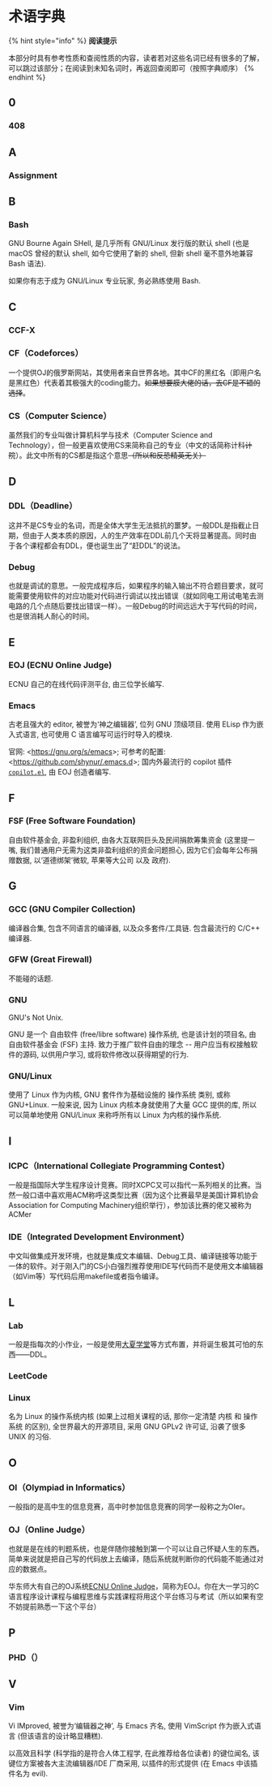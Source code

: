 # 术语字典

{% hint style="info" %}
**阅读提示**

本部分时具有参考性质和查阅性质的内容，读者若对这些名词已经有很多的了解，可以跳过该部分；在阅读到未知名词时，再返回查阅即可（按照字典顺序）
{% endhint %}

## 0

### 408

## A

### Assignment

## B

### Bash

GNU Bourne Again SHell, 是几乎所有 GNU/Linux 发行版的默认 shell (也是 macOS 曾经的默认 shell, 如今它使用了新的 shell, 但新 shell 毫不意外地兼容 Bash 语法).

如果你有志于成为 GNU/Linux 专业玩家, 务必熟练使用 Bash.

## C

### CCF-X

### CF（Codeforces）

一个提供OJ的俄罗斯网站，其使用者来自世界各地。其中CF的黑红名（即用户名是黑红色）代表着其极强大的coding能力。~~如果想要膜大佬的话，去CF是不错的选择~~。

### CS（Computer Science）

虽然我们的专业叫做计算机科学与技术（Computer Science and Technology），但一般更喜欢使用CS来简称自己的专业（中文的话简称计科~~计院~~）。此文中所有的CS都是指这个意思~~（所以和反恐精英无关）~~

## D

### DDL（Deadline）

这并不是CS专业的名词，而是全体大学生无法抵抗的噩梦。一般DDL是指截止日期，但由于人类本质的原因，人的生产效率在DDL前几个天将显著提高。同时由于各个课程都会有DDL，便也诞生出了“赶DDL”的说法。

### Debug

也就是调试的意思。一般完成程序后，如果程序的输入输出不符合题目要求，就可能需要使用软件的对应功能对代码进行调试以找出错误（就如同电工用试电笔去测电路的几个点随后要找出错误一样）。一般Debug的时间远远大于写代码的时间，也是很消耗人耐心的时间。

## E

### EOJ (ECNU Online Judge)

ECNU 自己的在线代码评测平台, 由三位学长编写.

### Emacs

古老且强大的 editor, 被誉为‘神之编辑器’, 位列 GNU 顶级项目.
使用 ELisp 作为嵌入式语言, 也可使用 C 语言编写可运行时导入的模块.

官网: \<<https://gnu.org/s/emacs>\>;
可参考的配置: \<<https://github.com/shynur/.emacs.d>\>;
国内外最流行的 copilot 插件 [`copilot.el`](https://github.com/zerolfx/copilot.el), 由 EOJ 创造者编写.

## F

### FSF (Free Software Foundation)

自由软件基金会, 非盈利组织, 由各大互联网巨头及民间捐款筹集资金 (这里提一嘴, 我们普通用户无需为这类非盈利组织的资金问题担心, 因为它们会每年公布捐赠数据, 以‘道德绑架’微软, 苹果等大公司 以及 政府).

## G

### GCC (GNU Compiler Collection)

编译器合集, 包含不同语言的编译器, 以及众多套件/工具链.
包含最流行的 C/C++ 编译器.

### GFW (Great Firewall)

不能碰的话题.

### GNU

GNU's Not Unix.

GNU 是一个 自由软件 (free/libre software) 操作系统, 也是该计划的项目名, 由 自由软件基金会 (FSF) 主持.
致力于推广软件自由的理念 -- 用户应当有权接触软件的源码, 以供用户学习, 或将软件修改以获得期望的行为.

### GNU/Linux

使用了 Linux 作为内核, GNU 套件作为基础设施的 操作系统 类别, 或称 GNU+Linux.
一般来说, 因为 Linux 内核本身就使用了大量 GCC 提供的库, 所以可以简单地使用 GNU/Linux 来称呼所有以 Linux 为内核的操作系统.

## I

### ICPC（International Collegiate Programming Contest）

一般是指国际大学生程序设计竞赛。同时XCPC又可以指代一系列相关的比赛。当然一般口语中喜欢用ACM称呼这类型比赛（因为这个比赛最早是美国计算机协会Association for Computing Machinery组织举行），参加该比赛的佬又被称为ACMer

### IDE（Integrated Development Environment）

中文叫做集成开发环境，也就是集成文本编辑、Debug工具、编译链接等功能于一体的软件。对于刚入门的CS小白强烈推荐使用IDE写代码而不是使用文本编辑器（如Vim等）写代码后用makefile或者指令编译。

## L

### Lab

一般是指每次的小作业，一般是使用[大夏学堂](https://elearning.ecnu.edu.cn/)等方式布置，并将诞生极其可怕的东西——DDL。

### LeetCode

### Linux

名为 Linux 的操作系统内核 (如果上过相关课程的话, 那你一定清楚 内核 和 操作系统 的区别), 全世界最大的开源项目, 采用 GNU GPLv2 许可证, 沿袭了很多 UNIX 的习俗.

## O

### OI（Olympiad in Informatics）

一般指的是高中生的信息竞赛，高中时参加信息竞赛的同学一般称之为OIer。

### OJ（Online Judge）

也就是是在线的判题系统，也是伴随你接触到第一个可以让自己怀疑人生的东西。简单来说就是把自己写的代码放上去编译，随后系统就判断你的代码能不能通过对应的数据点。

华东师大有自己的OJ系统[ECNU Online Judge](https://acm.ecnu.edu.cn/)，简称为EOJ。你在大一学习的C语言程序设计课程与编程思维与实践课程将用这个平台练习与考试（所以如果有空不妨提前熟悉一下这个平台）

## P

### PHD（）

## V

### Vim

Vi IMproved, 被誉为‘编辑器之神’, 与 Emacs 齐名, 使用 VimScript 作为嵌入式语言 (但该语言的设计略显糟糕).

以高效且科学 (科学指的是符合人体工程学, 在此推荐给各位读者) 的键位闻名, 该键位方案被各大主流编辑器/IDE 厂商采用, 以插件的形式提供 (在 Emacs 中该插件名为 evil).
